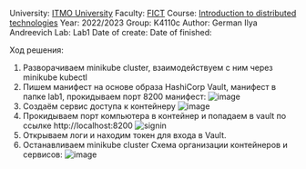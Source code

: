 University: [ITMO University](https://itmo.ru/ru/)
Faculty: [FICT](https://fict.itmo.ru)
Course: [Introduction to distributed technologies](https://github.com/itmo-ict-faculty/introduction-to-distributed-technologies)
Year: 2022/2023
Group: K4110c
Author: German Ilya Andreevich
Lab: Lab1
Date of create: 
Date of finished: 

Ход решения:
1. Разворачиваем minikube cluster, взаимодействуем с ним через minikube kubectl
2. Пишем манифест на основе образа HashiCorp Vault, манифест в папке lab1, прокидываем порт 8200
манифест:
![image](https://user-images.githubusercontent.com/116584865/205444130-8dc7411d-9efc-46e7-b6db-a4531b38aa52.png)
3. Создаём сервис доступа к контейнеру
![image](https://user-images.githubusercontent.com/116584865/205443905-b7a983af-fc37-42e3-9c9c-69df6c99af0b.png)
4. Прокидываем порт компьютера в контейнер и попадаем в vault по ссылке http://localhost:8200
![signin](https://user-images.githubusercontent.com/116584865/205444001-7152169b-63c5-4277-bcb9-9200ce843c17.png)
5. Открываем логи и находим токен для входа в Vault.
6. Останавливаем minikube cluster
Схема организации контейнеров и сервисов:
![image](https://user-images.githubusercontent.com/116584865/205444106-b82d713f-91b1-47e1-8a08-2c95e6e22b1b.png)
